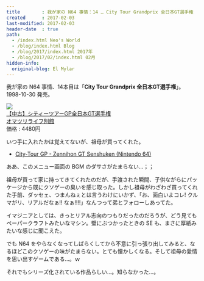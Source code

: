 ```yaml
---
title        : 我が家の N64 事情：14 … City Tour Grandprix 全日本GT選手権
created      : 2017-02-03
last-modified: 2017-02-03
header-date  : true
path:
  - /index.html Neo's World
  - /blog/index.html Blog
  - /blog/2017/index.html 2017年
  - /blog/2017/02/index.html 02月
hidden-info:
  original-blog: El Mylar
---
```


我が家の N64 事情、14本目は「__City Tour Grandprix 全日本GT選手権__」。1998-10-30 発売。

<div class="ad-rakuten">
  <div class="ad-rakuten-image">
    <a href="https://hb.afl.rakuten.co.jp/hgc/g00tnhw2.waxyc2d3.g00tnhw2.waxydf22/?pc=https%3A%2F%2Fitem.rakuten.co.jp%2Fomatsuri-life2%2Fb000069t3k%2F&amp;m=http%3A%2F%2Fm.rakuten.co.jp%2Fomatsuri-life2%2Fi%2F10335878%2F">
      <img src="https://thumbnail.image.rakuten.co.jp/@0_mall/omatsuri-life2/cabinet/20200723b-4/b000069t3k.jpg?_ex=128x128">
    </a>
  </div>
  <div class="ad-rakuten-info">
    <div class="ad-rakuten-title">
      <a href="https://hb.afl.rakuten.co.jp/hgc/g00tnhw2.waxyc2d3.g00tnhw2.waxydf22/?pc=https%3A%2F%2Fitem.rakuten.co.jp%2Fomatsuri-life2%2Fb000069t3k%2F&amp;m=http%3A%2F%2Fm.rakuten.co.jp%2Fomatsuri-life2%2Fi%2F10335878%2F">【中古】シティーツアーGP全日本GT選手権</a>
    </div>
    <div class="ad-rakuten-shop">
      <a href="https://hb.afl.rakuten.co.jp/hgc/g00tnhw2.waxyc2d3.g00tnhw2.waxydf22/?pc=https%3A%2F%2Fwww.rakuten.co.jp%2Fomatsuri-life2%2F&amp;m=http%3A%2F%2Fm.rakuten.co.jp%2Fomatsuri-life2%2F">オマツリライフ別館</a>
    </div>
    <div class="ad-rakuten-price">価格 : 4480円</div>
  </div>
</div>

いつ手に入れたかは覚えてないが、祖母が買ってくれた。

- [City-Tour GP - Zennihon GT Senshuken (Nintendo 64)](https://youtube.com/watch?v=IgNFntsqm40)

ああ、このメニュー画面の BGM のダサさがたまらない…；；

祖母が買って家に持ってきてくれたのだが、手渡された瞬間、子供ながらにパッケージから既にクソゲーの臭いを感じ取った。しかし祖母がわざわざ買ってくれた手前、ダッセェ、つまんねぇとは言うわけにいかず、「お、面白いよコレ! クルマがリ、リアルだなぁ!! なぁ!!!!」なんつって弟とフォローしあってた。

イマジニアとしては、きっとリアル志向のつもりだったのだろうが、どう見てもペーパークラフトみたいなマシン。壁にぶつかったときの SE も、まさに厚紙みたいな感じに聞こえた。

でも N64 をやらなくなってしばらくしてから不意に引っ張り出してみると、なるほどこのクソゲーの味がたまらない。とても懐かしくなる。そして祖母の愛情を思い出すゲームである…。ｗ

それでもシリーズ化されている作品らしい…。知らなかった…。
